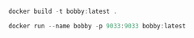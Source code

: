 
```powershell

docker build -t bobby:latest .

docker run --name bobby -p 9033:9033 bobby:latest


```